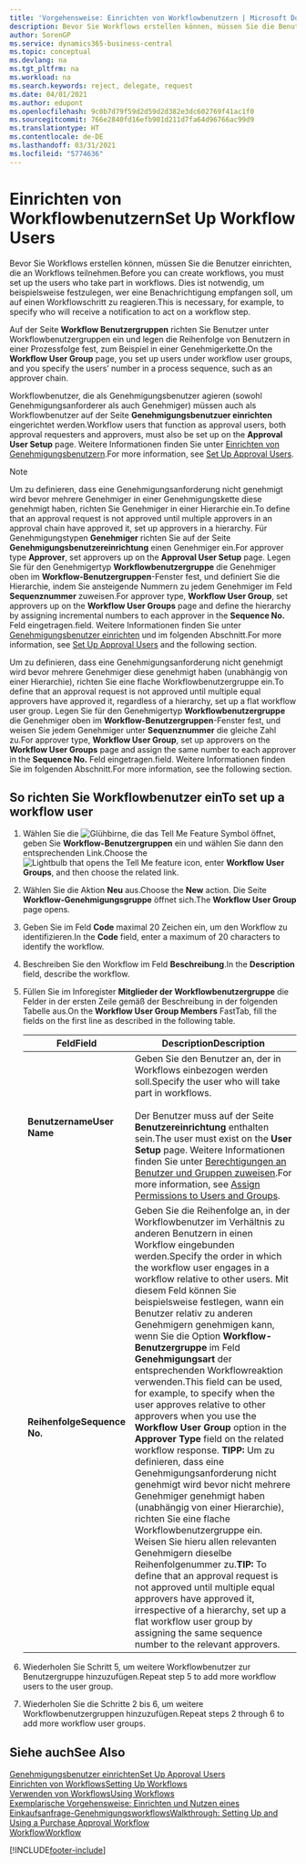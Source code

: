 ```yaml
---
title: 'Vorgehensweise: Einrichten von Workflowbenutzern | Microsoft Docs'
description: Bevor Sie Workflows erstellen können, müssen Sie die Benutzer einrichten, die an Workflows teilnehmen. Dies ist notwendig, um beispielsweise festzulegen, wer eine Benachrichtigung empfangen soll, um auf einen Workflowschritt zu reagieren.
author: SorenGP
ms.service: dynamics365-business-central
ms.topic: conceptual
ms.devlang: na
ms.tgt_pltfrm: na
ms.workload: na
ms.search.keywords: reject, delegate, request
ms.date: 04/01/2021
ms.author: edupont
ms.openlocfilehash: 9c0b7d79f59d2d59d2d382e3dc602769f41ac1f0
ms.sourcegitcommit: 766e2840fd16efb901d211d7fa64d96766ac99d9
ms.translationtype: HT
ms.contentlocale: de-DE
ms.lasthandoff: 03/31/2021
ms.locfileid: "5774636"
---
```

# <a name="set-up-workflow-users"></a><span data-ttu-id="4940f-104">Einrichten von Workflowbenutzern</span><span class="sxs-lookup"><span data-stu-id="4940f-104">Set Up Workflow Users</span></span>

<span data-ttu-id="4940f-105">Bevor Sie Workflows erstellen können, müssen Sie die Benutzer einrichten, die an Workflows teilnehmen.</span><span class="sxs-lookup"><span data-stu-id="4940f-105">Before you can create workflows, you must set up the users who take part in workflows.</span></span> <span data-ttu-id="4940f-106">Dies ist notwendig, um beispielsweise festzulegen, wer eine Benachrichtigung empfangen soll, um auf einen Workflowschritt zu reagieren.</span><span class="sxs-lookup"><span data-stu-id="4940f-106">This is necessary, for example, to specify who will receive a notification to act on a workflow step.</span></span>  

<span data-ttu-id="4940f-107">Auf der Seite  **Workflow Benutzergruppen** richten Sie Benutzer unter Workflowbenutzergruppen ein und legen die Reihenfolge von Benutzern in einer Prozessfolge fest, zum Beispiel in einer Genehmigerkette.</span><span class="sxs-lookup"><span data-stu-id="4940f-107">On the **Workflow User Group** page, you set up users under workflow user groups, and you specify the users’ number in a process sequence, such as an approver chain.</span></span>  

<span data-ttu-id="4940f-108">Workflowbenutzer, die als Genehmigungsbenutzer agieren (sowohl Genehmigungsanforderer als auch Genehmiger) müssen auch als Workflowbenutzer auf der Seite **Genehmigungsbenutzuer einrichten** eingerichtet werden.</span><span class="sxs-lookup"><span data-stu-id="4940f-108">Workflow users that function as approval users, both approval requesters and approvers, must also be set up on the **Approval User Setup** page.</span></span> <span data-ttu-id="4940f-109">Weitere Informationen finden Sie unter [Einrichten von Genehmigungsbenutzern](across-how-to-set-up-approval-users.md).</span><span class="sxs-lookup"><span data-stu-id="4940f-109">For more information, see [Set Up Approval Users](across-how-to-set-up-approval-users.md).</span></span>  

> [!NOTE]  
> <span data-ttu-id="4940f-110">Um zu definieren, dass eine Genehmigungsanforderung nicht genehmigt wird bevor mehrere Genehmiger in einer Genehmigungskette diese genehmigt haben, richten Sie Genehmiger in einer Hierarchie ein.</span><span class="sxs-lookup"><span data-stu-id="4940f-110">To define that an approval request is not approved until multiple approvers in an approval chain have approved it, set up approvers in a hierarchy.</span></span> <span data-ttu-id="4940f-111">Für Genehmigungstypen **Genehmiger** richten Sie auf der Seite **Genehmigungsbenutzereinrichtung** einen Genehmiger ein.</span><span class="sxs-lookup"><span data-stu-id="4940f-111">For approver type **Approver**, set approvers up on the **Approval User Setup** page.</span></span> <span data-ttu-id="4940f-112">Legen Sie für den Genehmigertyp **Workflowbenutzergruppe** die Genehmiger oben im **Workflow-Benutzergruppen**-Fenster fest, und definiert Sie die Hierarchie, indem Sie ansteigende Nummern zu jedem Genehmiger im Feld **Sequenznummer** zuweisen.</span><span class="sxs-lookup"><span data-stu-id="4940f-112">For approver type, **Workflow User Group**, set approvers up on the **Workflow User Groups** page and define the hierarchy by assigning incremental numbers to each approver in the **Sequence No.**</span></span> <span data-ttu-id="4940f-113">Feld eingetragen.</span><span class="sxs-lookup"><span data-stu-id="4940f-113">field.</span></span> <span data-ttu-id="4940f-114">Weitere Informationen finden Sie unter [Genehmigungsbenutzer einrichten](across-how-to-set-up-approval-users.md) und im folgenden Abschnitt.</span><span class="sxs-lookup"><span data-stu-id="4940f-114">For more information, see [Set Up Approval Users](across-how-to-set-up-approval-users.md) and the following section.</span></span>  
>
> <span data-ttu-id="4940f-115">Um zu definieren, dass eine Genehmigungsanforderung nicht genehmigt wird bevor mehrere Genehmiger diese genehmigt haben (unabhängig von einer Hierarchie), richten Sie eine flache Workflowbenutzergruppe ein.</span><span class="sxs-lookup"><span data-stu-id="4940f-115">To define that an approval request is not approved until multiple equal approvers have approved it, regardless of a hierarchy, set up a flat workflow user group.</span></span> <span data-ttu-id="4940f-116">Legen Sie für den Genehmigertyp **Workflowbenutzergruppe** die Genehmiger oben im **Workflow-Benutzergruppen**-Fenster fest, und weisen Sie jedem Genehmiger unter **Sequenznummer** die gleiche Zahl zu.</span><span class="sxs-lookup"><span data-stu-id="4940f-116">For approver type, **Workflow User Group**, set up approvers on the **Workflow User Groups** page and assign the same number to each approver in the **Sequence No.**</span></span> <span data-ttu-id="4940f-117">Feld eingetragen.</span><span class="sxs-lookup"><span data-stu-id="4940f-117">field.</span></span> <span data-ttu-id="4940f-118">Weitere Informationen finden Sie im folgenden Abschnitt.</span><span class="sxs-lookup"><span data-stu-id="4940f-118">For more information, see the following section.</span></span>  

## <a name="to-set-up-a-workflow-user"></a><span data-ttu-id="4940f-119">So richten Sie Workflowbenutzer ein</span><span class="sxs-lookup"><span data-stu-id="4940f-119">To set up a workflow user</span></span>

1. <span data-ttu-id="4940f-120">Wählen Sie die ![Glühbirne, die das Tell Me Feature](media/ui-search/search_small.png "Was möchten Sie tun?") Symbol öffnet, geben Sie **Workflow-Benutzergruppen** ein und wählen Sie dann den entsprechenden Link.</span><span class="sxs-lookup"><span data-stu-id="4940f-120">Choose the ![Lightbulb that opens the Tell Me feature](media/ui-search/search_small.png "Tell me what you want to do") icon, enter **Workflow User Groups**, and then choose the related link.</span></span>  
2. <span data-ttu-id="4940f-121">Wählen Sie die Aktion **Neu** aus.</span><span class="sxs-lookup"><span data-stu-id="4940f-121">Choose the **New** action.</span></span> <span data-ttu-id="4940f-122">Die Seite **Workflow-Genehmigungsgruppe** öffnet sich.</span><span class="sxs-lookup"><span data-stu-id="4940f-122">The **Workflow User Group** page opens.</span></span>  
3. <span data-ttu-id="4940f-123">Geben Sie im Feld **Code** maximal 20 Zeichen ein, um den Workflow zu identifizieren.</span><span class="sxs-lookup"><span data-stu-id="4940f-123">In the **Code** field, enter a maximum of 20 characters to identify the workflow.</span></span>  
4. <span data-ttu-id="4940f-124">Beschreiben Sie den Workflow im Feld **Beschreibung**.</span><span class="sxs-lookup"><span data-stu-id="4940f-124">In the **Description** field, describe the workflow.</span></span>  
5. <span data-ttu-id="4940f-125">Füllen Sie im Inforegister **Mitglieder der Workflowbenutzergruppe** die Felder in der ersten Zeile gemäß der Beschreibung in der folgenden Tabelle aus.</span><span class="sxs-lookup"><span data-stu-id="4940f-125">On the **Workflow User Group Members** FastTab, fill the fields on the first line as described in the following table.</span></span>  

    |<span data-ttu-id="4940f-126">Feld</span><span class="sxs-lookup"><span data-stu-id="4940f-126">Field</span></span>|<span data-ttu-id="4940f-127">Description</span><span class="sxs-lookup"><span data-stu-id="4940f-127">Description</span></span>|  
    |---------------------------------|---------------------------------------|  
    |<span data-ttu-id="4940f-128">**Benutzername**</span><span class="sxs-lookup"><span data-stu-id="4940f-128">**User Name**</span></span>|<span data-ttu-id="4940f-129">Geben Sie den Benutzer an, der in Workflows einbezogen werden soll.</span><span class="sxs-lookup"><span data-stu-id="4940f-129">Specify the user who will take part in workflows.</span></span><br /><br /> <span data-ttu-id="4940f-130">Der Benutzer muss auf der Seite **Benutzereinrichtung** enthalten sein.</span><span class="sxs-lookup"><span data-stu-id="4940f-130">The user must exist on the **User Setup** page.</span></span> <span data-ttu-id="4940f-131">Weitere Informationen finden Sie unter [Berechtigungen an Benutzer und Gruppen zuweisen](ui-define-granular-permissions.md).</span><span class="sxs-lookup"><span data-stu-id="4940f-131">For more information, see [Assign Permissions to Users and Groups](ui-define-granular-permissions.md).</span></span>|  
    |<span data-ttu-id="4940f-132">**Reihenfolge**</span><span class="sxs-lookup"><span data-stu-id="4940f-132">**Sequence No.**</span></span>|<span data-ttu-id="4940f-133">Geben Sie die Reihenfolge an, in der Workflowbenutzer im Verhältnis zu anderen Benutzern in einen Workflow eingebunden werden.</span><span class="sxs-lookup"><span data-stu-id="4940f-133">Specify the order in which the workflow user engages in a workflow relative to other users.</span></span> <span data-ttu-id="4940f-134">Mit diesem Feld können Sie beispielsweise festlegen, wann ein Benutzer relativ zu anderen Genehmigern genehmigen kann, wenn Sie die Option **Workflow-Benutzergruppe** im Feld **Genehmigungsart** der entsprechenden Workflowreaktion verwenden.</span><span class="sxs-lookup"><span data-stu-id="4940f-134">This field can be used, for example, to specify when the user approves relative to other approvers when you use the **Workflow User Group** option in the **Approver Type** field on the related workflow response.</span></span> <span data-ttu-id="4940f-135">**TIPP:** Um zu definieren, dass eine Genehmigungsanforderung nicht genehmigt wird bevor nicht mehrere Genehmiger genehmigt haben (unabhängig von einer Hierarchie), richten Sie eine flache Workflowbenutzergruppe ein. Weisen Sie hieru allen relevanten Genehmigern dieselbe Reihenfolgenummer zu.</span><span class="sxs-lookup"><span data-stu-id="4940f-135">**TIP:**  To define that an approval request is not approved until multiple equal approvers have approved it, irrespective of a hierarchy, set up a flat workflow user group by assigning the same sequence number to the relevant approvers.</span></span>|  
6. <span data-ttu-id="4940f-136">Wiederholen Sie Schritt 5, um weitere Workflowbenutzer zur Benutzergruppe hinzuzufügen.</span><span class="sxs-lookup"><span data-stu-id="4940f-136">Repeat step 5 to add more workflow users to the user group.</span></span>  
7. <span data-ttu-id="4940f-137">Wiederholen Sie die Schritte 2 bis 6, um weitere Workflowbenutzergruppen hinzuzufügen.</span><span class="sxs-lookup"><span data-stu-id="4940f-137">Repeat steps 2 through 6 to add more workflow user groups.</span></span>  

## <a name="see-also"></a><span data-ttu-id="4940f-138">Siehe auch</span><span class="sxs-lookup"><span data-stu-id="4940f-138">See Also</span></span>

[<span data-ttu-id="4940f-139">Genehmigungsbenutzer einrichten</span><span class="sxs-lookup"><span data-stu-id="4940f-139">Set Up Approval Users</span></span>](across-how-to-set-up-approval-users.md)  
[<span data-ttu-id="4940f-140">Einrichten von Workflows</span><span class="sxs-lookup"><span data-stu-id="4940f-140">Setting Up Workflows</span></span>](across-set-up-workflows.md)  
[<span data-ttu-id="4940f-141">Verwenden von Workflows</span><span class="sxs-lookup"><span data-stu-id="4940f-141">Using Workflows</span></span>](across-use-workflows.md)  
[<span data-ttu-id="4940f-142">Exemplarische Vorgehensweise: Einrichten und Nutzen eines Einkaufsanfrage-Genehmigungsworkflows</span><span class="sxs-lookup"><span data-stu-id="4940f-142">Walkthrough: Setting Up and Using a Purchase Approval Workflow</span></span>](walkthrough-setting-up-and-using-a-purchase-approval-workflow.md)  
[<span data-ttu-id="4940f-143">Workflow</span><span class="sxs-lookup"><span data-stu-id="4940f-143">Workflow</span></span>](across-workflow.md)  


[!INCLUDE[footer-include](includes/footer-banner.md)]
